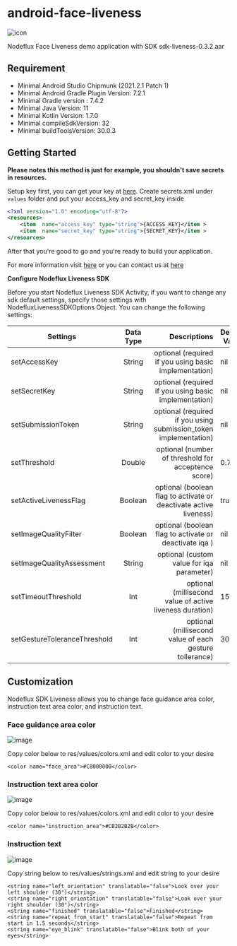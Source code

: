 # android-face-liveness

![icon](/assets/icon.png)

Nodeflux Face Liveness demo application with SDK sdk-liveness-0.3.2.aar

## Requirement

- Minimal Android Studio Chipmunk (2021.2.1 Patch 1)
- Minimal Android Gradle Plugin Version: 7.2.1
- Minimal Gradle version : 7.4.2
- Minimal Java Version: 11
- Minimal Kotlin Version: 1.7.0
- Minimal compileSdkVersion: 32
- Minimal buildToolsVersion: 30.0.3

## Getting Started

**Please notes this method is just for example, you shouldn't save secrets in resources.**

Setup key first, you can get your key at [here](https://cloud.nodeflux.io/). Create secrets.xml under `values` folder and put your access_key and secret_key inside
```xml
<?xml version="1.0" encoding="utf-8"?>
<resources>
    <item  name="access_key" type="string">{ACCESS_KEY}</item >
    <item  name="secret_key" type="string">{SECRET_KEY}</item >
</resources>
```

After that you're good to go and you're ready to build your application.

For more information visit [here](https://www.nodeflux.io/) or you can contact us at [here](https://www.nodeflux.io/Contact-Us)

**Configure Nodeflux Liveness SDK**

Before you start Nodeflux Liveness SDK Activity, if you want to change any sdk default settings, specify those settings with NodefluxLivenessSDKOptions Object. You can change the following settings:

| Settings                     | Data Type | Descriptions                                                      | Default Value |
| ---------------------------- |:---------:| -----------------------------------------------------------------:| ------------- |
| setAccessKey                 | String    | optional (required if you using basic implementation)             | nil           |
| setSecretKey                 | String    | optional (required if you using basic implementation)             | nil           |
| setSubmissionToken           | String    | optional (required if you using submission_token implementation)  | nil           |
| setThreshold                 | Double    | optional (number of threshold for acceptence score)               | 0.7           |
| setActiveLivenessFlag        | Boolean   | optional (boolean flag to activate or deactivate active liveness) | true          |
| setImageQualityFilter        | Boolean   | optional (boolean flag to activate or deactivate iqa )            | nil           |
| setImageQualityAssessment    | String    | optional (custom value for iqa parameter)                         | nil           |
| setTimeoutThreshold          | Int       | optional (millisecond value of active liveness duration)          | 15000         |
| setGestureToleranceThreshold | Int       | optional (millisecond value of each gesture tollerance)           | 3000          |


## Customization

Nodeflux SDK Liveness allows you to change face guidance area color, instruction text area color, and instruction text.

### Face guidance area color

![image](/assets/android_sdk_9.png)

Copy color below to res/values/colors.xml and edit color to your desire
```
<color name="face_area">#C8000000</color>
```

### Instruction text area color

![image](/assets/android_sdk_10.png)

Copy color below to res/values/colors.xml and edit color to your desire
```
<color name="instruction_area">#CB2B2B2B</color>
```

### Instruction text

![image](/assets/android_sdk_11.png)

Copy string below to res/values/strings.xml and edit string to your desire
```
<string name="left_orientation" translatable="false">Look over your left shoulder (30°)</string>
<string name="right_orientation" translatable="false">Look over your right shoulder (30°)</string>
<string name="finished" translatable="false">Finished</string>
<string name="repeat_from_start" translatable="false">Repeat from start in 1.5 seconds</string>
<string name="eye_blink" translatable="false">Blink both of your eyes</string>
```